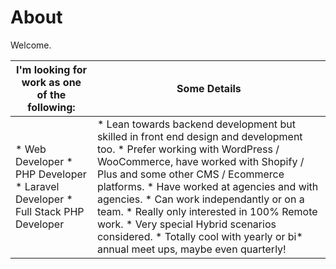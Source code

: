 # About

Welcome.


| I'm looking for work as one of the following: | Some Details |
| ----------- | ----------- |
| * Web Developer * PHP Developer * Laravel Developer * Full Stack PHP Developer | * Lean towards backend development but skilled in front end design and development too. * Prefer working with WordPress / WooCommerce, have worked with Shopify / Plus and some other CMS / Ecommerce platforms. * Have worked at agencies and with agencies. * Can work independantly or on a team. * Really only interested in 100% Remote work. * Very special Hybrid scenarios considered. * Totally cool with yearly or bi* annual meet ups, maybe even quarterly! |